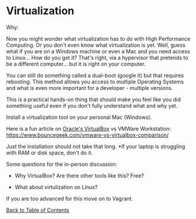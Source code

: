 # Virtualization

Why:

Now you might wonder what  virtualization has to do with High Performance Computing.
Or you don't even know what virtualization is yet. 
Well, guess what if you are on a Windows machine or even a Mac and you need access to Linux...
How do you get it? That's right, via a hypervisor that pretends to be a different computer... but it is right on your computer.

You can still do something called a dual-boot (google it) but that requires rebooting. This method allows you access to multiple
Operating Systems and what is even more important for a developer - multiple versions.


This is a practical hands-on thing that should make you feel like you did something useful 
even if you don't fully understand what and why yet.

Install a virtualization tool on your personal Mac (Windows).

Here is a fun article on [Oracle's VirtualBox](https://www.virtualbox.org/) vs VMWare Workstation:
https://www.bouncegeek.com/vmware-vs-virtualbox-comparison/

Just the installation should not take that long. 
*If your laptop is struggling with RAM or disk space, don't do it.

Some questions for the in-person discussion:

- Why VirtualBox? Are there other tools like this? Free?

- What about virtulization on Linux?

If you are too advanced for this move on to Vagrant.

[Back to Table of Contents](https://github.com/Pomona-ITS/DailyChallenges/blob/main/README.md)

